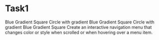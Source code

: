 # Task1
 Blue Gradient Square Circle with gradient Blue Gradient Square Circle with gradient Blue Gradient Square Create an interactive navigation menu that changes color or style when scrolled or when hovering over a menu item. 
